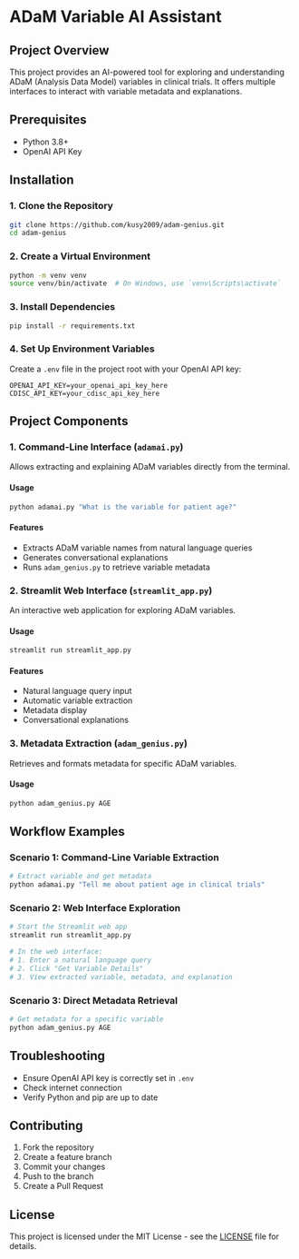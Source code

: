 # ADaM Variable AI Assistant

## Project Overview
This project provides an AI-powered tool for exploring and understanding ADaM (Analysis Data Model) variables in clinical trials. It offers multiple interfaces to interact with variable metadata and explanations.

## Prerequisites
- Python 3.8+
- OpenAI API Key

## Installation

### 1. Clone the Repository
```bash
git clone https://github.com/kusy2009/adam-genius.git
cd adam-genius
```

### 2. Create a Virtual Environment
```bash
python -m venv venv
source venv/bin/activate  # On Windows, use `venv\Scripts\activate`
```

### 3. Install Dependencies
```bash
pip install -r requirements.txt
```

### 4. Set Up Environment Variables
Create a `.env` file in the project root with your OpenAI API key:
```
OPENAI_API_KEY=your_openai_api_key_here
CDISC_API_KEY=your_cdisc_api_key_here
```

## Project Components

### 1. Command-Line Interface (`adamai.py`)
Allows extracting and explaining ADaM variables directly from the terminal.

#### Usage
```bash
python adamai.py "What is the variable for patient age?"
```

#### Features
- Extracts ADaM variable names from natural language queries
- Generates conversational explanations
- Runs `adam_genius.py` to retrieve variable metadata

### 2. Streamlit Web Interface (`streamlit_app.py`)
An interactive web application for exploring ADaM variables.

#### Usage
```bash
streamlit run streamlit_app.py
```

#### Features
- Natural language query input
- Automatic variable extraction
- Metadata display
- Conversational explanations

### 3. Metadata Extraction (`adam_genius.py`)
Retrieves and formats metadata for specific ADaM variables.

#### Usage
```bash
python adam_genius.py AGE
```

## Workflow Examples

### Scenario 1: Command-Line Variable Extraction
```bash
# Extract variable and get metadata
python adamai.py "Tell me about patient age in clinical trials"
```

### Scenario 2: Web Interface Exploration
```bash
# Start the Streamlit web app
streamlit run streamlit_app.py

# In the web interface:
# 1. Enter a natural language query
# 2. Click "Get Variable Details"
# 3. View extracted variable, metadata, and explanation
```

### Scenario 3: Direct Metadata Retrieval
```bash
# Get metadata for a specific variable
python adam_genius.py AGE
```

## Troubleshooting
- Ensure OpenAI API key is correctly set in `.env`
- Check internet connection
- Verify Python and pip are up to date

## Contributing
1. Fork the repository
2. Create a feature branch
3. Commit your changes
4. Push to the branch
5. Create a Pull Request

## License
This project is licensed under the MIT License - see the [LICENSE](LICENSE) file for details.

